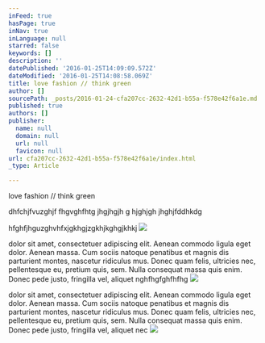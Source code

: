 ```yaml
---
inFeed: true
hasPage: true
inNav: true
inLanguage: null
starred: false
keywords: []
description: ''
datePublished: '2016-01-25T14:09:09.572Z'
dateModified: '2016-01-25T14:08:58.069Z'
title: love fashion // think green
author: []
sourcePath: _posts/2016-01-24-cfa207cc-2632-42d1-b55a-f578e42f6a1e.md
published: true
authors: []
publisher:
  name: null
  domain: null
  url: null
  favicon: null
url: cfa207cc-2632-42d1-b55a-f578e42f6a1e/index.html
_type: Article

---
```

love fashion // think green

dhfchjfvuzghjf fhgvghfhtg jhgjhgjh g hjghjgh jhghjfddhkdg

hfghfjhguzghvhfxjgkhgjzgkhjkghgjkhkj
![](https://s3-us-west-2.amazonaws.com/the-grid-img/p/3defb5a817bed792b47e06104861ba98be71fc6d.jpg)

dolor sit amet, consectetuer adipiscing elit. Aenean commodo ligula eget
dolor. Aenean massa. Cum sociis natoque penatibus et magnis dis 
parturient montes, nascetur ridiculus mus. Donec quam felis, ultricies 
nec, pellentesque eu, pretium quis, sem. Nulla consequat massa quis 
enim. Donec pede justo, fringilla vel, aliquet nghfhgfghfhfhg
![](https://the-grid-user-content.s3-us-west-2.amazonaws.com/55e9a009-c28d-49ea-99b3-7c06e84e026b.jpg)

dolor sit amet, consectetuer adipiscing elit. Aenean commodo ligula eget
dolor. Aenean massa. Cum sociis natoque penatibus et magnis dis 
parturient montes, nascetur ridiculus mus. Donec quam felis, ultricies 
nec, pellentesque eu, pretium quis, sem. Nulla consequat massa quis 
enim. Donec pede justo, fringilla vel, aliquet nec
![](https://the-grid-user-content.s3-us-west-2.amazonaws.com/bc432cf4-73fd-4478-8f64-65d41cab1c31.jpg)